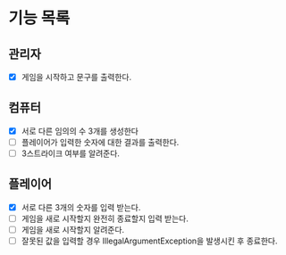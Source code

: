 기능 목록
===============

## 관리자

- [x] 게임을 시작하고 문구를 출력한다.

## 컴퓨터

- [x] 서로 다른 임의의 수 3개를 생성한다
- [ ] 플레이어가 입력한 숫자에 대한 결과를 출력한다.
- [ ] 3스트라이크 여부를 알려준다.

## 플레이어

- [x] 서로 다른 3개의 숫자를 입력 받는다.
- [ ] 게임을 새로 시작할지 완전히 종료할지 입력 받는다.
- [ ] 게임을 새로 시작할지 알려준다.
- [ ] 잘못된 값을 입력할 경우 IllegalArgumentException을 발생시킨 후 종료한다.
